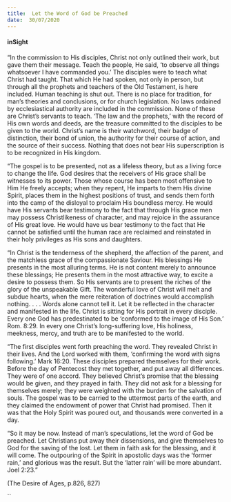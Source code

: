 ```yaml
---
title:  Let the Word of God be Preached
date:  30/07/2020
---
```


#### inSight

“In the commission to His disciples, Christ not only outlined their work, but gave them their message. Teach the people, He said, ‘to observe all things whatsoever I have commanded you.’ The disciples were to teach what Christ had taught. That which He had spoken, not only in person, but through all the prophets and teachers of the Old Testament, is here included. Human teaching is shut out. There is no place for tradition, for man’s theories and conclusions, or for church legislation. No laws ordained by ecclesiastical authority are included in the commission. None of these are Christ’s servants to teach. ‘The law and the prophets,’ with the record of His own words and deeds, are the treasure committed to the disciples to be given to the world. Christ’s name is their watchword, their badge of distinction, their bond of union, the authority for their course of action, and the source of their success. Nothing that does not bear His superscription is to be recognized in His kingdom.

“The gospel is to be presented, not as a lifeless theory, but as a living force to change the life. God desires that the receivers of His grace shall be witnesses to its power. Those whose course has been most offensive to Him He freely accepts; when they repent, He imparts to them His divine Spirit, places them in the highest positions of trust, and sends them forth into the camp of the disloyal to proclaim His boundless mercy. He would have His servants bear testimony to the fact that through His grace men may possess Christlikeness of character, and may rejoice in the assurance of His great love. He would have us bear testimony to the fact that He cannot be satisfied until the human race are reclaimed and reinstated in their holy privileges as His sons and daughters.

“In Christ is the tenderness of the shepherd, the affection of the parent, and the matchless grace of the compassionate Saviour. His blessings He presents in the most alluring terms. He is not content merely to announce these blessings; He presents them in the most attractive way, to excite a desire to possess them. So His servants are to present the riches of the glory of the unspeakable Gift. The wonderful love of Christ will melt and subdue hearts, when the mere reiteration of doctrines would accomplish nothing. . . . Words alone cannot tell it. Let it be reflected in the character and manifested in the life. Christ is sitting for His portrait in every disciple. Every one God has predestinated to be ‘conformed to the image of His Son.’ Rom. 8:29. In every one Christ’s long-suffering love, His holiness, meekness, mercy, and truth are to be manifested to the world.

“The first disciples went forth preaching the word. They revealed Christ in their lives. And the Lord worked with them, ‘confirming the word with signs following.’ Mark 16:20. These disciples prepared themselves for their work. Before the day of Pentecost they met together, and put away all differences. They were of one accord. They believed Christ’s promise that the blessing would be given, and they prayed in faith. They did not ask for a blessing for themselves merely; they were weighted with the burden for the salvation of souls. The gospel was to be carried to the uttermost parts of the earth, and they claimed the endowment of power that Christ had promised. Then it was that the Holy Spirit was poured out, and thousands were converted in a day.

“So it may be now. Instead of man’s speculations, let the word of God be preached. Let Christians put away their dissensions, and give themselves to God for the saving of the lost. Let them in faith ask for the blessing, and it will come. The outpouring of the Spirit in apostolic days was the ‘former rain,’ and glorious was the result. But the ‘latter rain’ will be more abundant. Joel 2:23.”

(The Desire of Ages, p.826, 827)

``